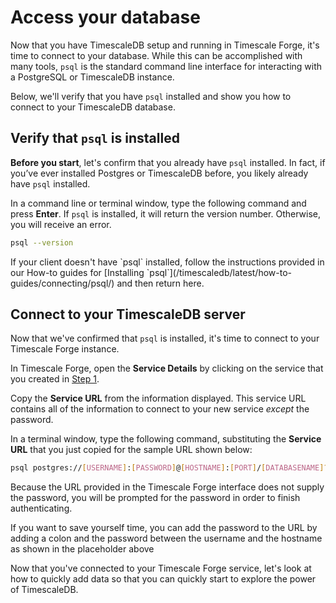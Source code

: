 # Access your database

Now that you have TimescaleDB setup and running in Timescale Forge, it's time
to connect to your database. While this can be accomplished with many tools, `psql`
is the standard command line interface for interacting with a PostgreSQL 
or TimescaleDB instance.

Below, we'll verify that you have `psql` installed and show you how to connect
to your TimescaleDB database.

## Verify that `psql` is installed
**Before you start**, let's confirm that you already have `psql` installed. 
In fact, if you’ve ever installed Postgres or TimescaleDB before, you likely already 
have `psql` installed.

In a command line or terminal window, type the following command and press **Enter**.
If `psql` is installed, it will return the version number. Otherwise, you will
receive an error.

```bash
psql --version
```

<highlight type="tip">
If your client doesn't have `psql` installed, follow the instructions provided
in our How-to guides for [Installing `psql`](/timescaledb/latest/how-to-guides/connecting/psql/) and then return here.
</highlight>


## Connect to your TimescaleDB server
Now that we've confirmed that `psql` is installed, it's time to connect to your
Timescale Forge instance.

In Timescale Forge, open the **Service Details** by clicking on the service
that you created in [Step 1][launch-timescaledb].

Copy the **Service URL** from the information displayed. This service URL contains
all of the information to connect to your new service *_except_* the password.

In a terminal window, type the following command, substituting the **Service URL**
that you just copied for the sample URL shown below:

```bash
psql postgres://[USERNAME]:[PASSWORD]@[HOSTNAME]:[PORT]/[DATABASENAME]?sslmode=require
```

<highlight type="tip">
Because the URL provided in the Timescale Forge interface does not supply the 
password, you will be prompted for the password in order to finish authenticating.

If you want to save yourself time, you can add the password to the URL by adding
a colon and the password between the username and the hostname as shown
in the placeholder above
</highlight>

Now that you've connected to your Timescale Forge service, let's look at how to
quickly add data so that you can quickly start to explore the power of TimescaleDB.


[install-psql]: /how-to-guides/connecting/psql/
[launch-timescaledb]: /getting-started/launch-timescaledb/